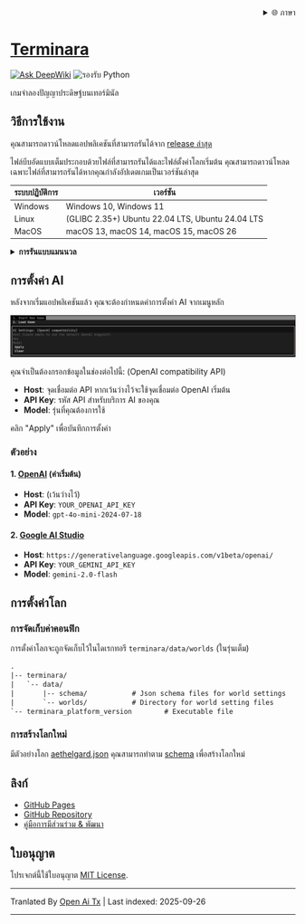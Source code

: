 
<div align="right">
  <details>
    <summary >🌐 ภาษา</summary>
    <div>
      <div align="center">
        <a href="https://openaitx.github.io/view.html?user=luyiourwong&project=Terminara&lang=en">English</a>
        | <a href="https://openaitx.github.io/view.html?user=luyiourwong&project=Terminara&lang=zh-CN">简体中文</a>
        | <a href="https://openaitx.github.io/view.html?user=luyiourwong&project=Terminara&lang=zh-TW">繁體中文</a>
        | <a href="https://openaitx.github.io/view.html?user=luyiourwong&project=Terminara&lang=ja">日本語</a>
        | <a href="https://openaitx.github.io/view.html?user=luyiourwong&project=Terminara&lang=ko">한국어</a>
        | <a href="https://openaitx.github.io/view.html?user=luyiourwong&project=Terminara&lang=hi">हिन्दी</a>
        | <a href="https://openaitx.github.io/view.html?user=luyiourwong&project=Terminara&lang=th">ไทย</a>
        | <a href="https://openaitx.github.io/view.html?user=luyiourwong&project=Terminara&lang=fr">Français</a>
        | <a href="https://openaitx.github.io/view.html?user=luyiourwong&project=Terminara&lang=de">Deutsch</a>
        | <a href="https://openaitx.github.io/view.html?user=luyiourwong&project=Terminara&lang=es">Español</a>
        | <a href="https://openaitx.github.io/view.html?user=luyiourwong&project=Terminara&lang=it">Italiano</a>
        | <a href="https://openaitx.github.io/view.html?user=luyiourwong&project=Terminara&lang=ru">Русский</a>
        | <a href="https://openaitx.github.io/view.html?user=luyiourwong&project=Terminara&lang=pt">Português</a>
        | <a href="https://openaitx.github.io/view.html?user=luyiourwong&project=Terminara&lang=nl">Nederlands</a>
        | <a href="https://openaitx.github.io/view.html?user=luyiourwong&project=Terminara&lang=pl">Polski</a>
        | <a href="https://openaitx.github.io/view.html?user=luyiourwong&project=Terminara&lang=ar">العربية</a>
        | <a href="https://openaitx.github.io/view.html?user=luyiourwong&project=Terminara&lang=fa">فارسی</a>
        | <a href="https://openaitx.github.io/view.html?user=luyiourwong&project=Terminara&lang=tr">Türkçe</a>
        | <a href="https://openaitx.github.io/view.html?user=luyiourwong&project=Terminara&lang=vi">Tiếng Việt</a>
        | <a href="https://openaitx.github.io/view.html?user=luyiourwong&project=Terminara&lang=id">Bahasa Indonesia</a>
        | <a href="https://openaitx.github.io/view.html?user=luyiourwong&project=Terminara&lang=as">অসমীয়া</
      </div>
    </div>
  </details>

</div>

# Terminara

[![Ask DeepWiki](https://deepwiki.com/badge.svg)](https://deepwiki.com/luyiourwong/Terminara)
![รองรับ Python](https://img.shields.io/badge/Python-3.10%20%7C%203.11%20%7C%203.12%20%7C%203.13-blue)

เกมจำลองปัญญาประดิษฐ์บนเทอร์มินัล

## วิธีการใช้งาน

คุณสามารถดาวน์โหลดแอปพลิเคชันที่สามารถรันได้จาก [release ล่าสุด](https://github.com/luyiourwong/Terminara/releases/latest)

ไฟล์บีบอัดแบบเต็มประกอบด้วยไฟล์ที่สามารถรันได้และไฟล์ตั้งค่าโลกเริ่มต้น คุณสามารถดาวน์โหลดเฉพาะไฟล์ที่สามารถรันได้หากคุณกำลังอัปเดตเกมเป็นเวอร์ชันล่าสุด

| ระบบปฏิบัติการ | เวอร์ชัน                                   |
|-----------------|---------------------------------------------|
| Windows         | Windows 10, Windows 11                      |
| Linux           | (GLIBC 2.35+) Ubuntu 22.04 LTS, Ubuntu 24.04 LTS |
| MacOS           | macOS 13, macOS 14, macOS 15, macOS 26      |

<details>
<summary><strong>การรันแบบแมนนวล</strong></summary>

### การติดตั้ง

1.  **โคลน repository:**
    ```bash
    git clone https://github.com/luyiourwong/Terminara
    cd Terminara
    ```
2.  **สร้างสภาพแวดล้อมเสมือน:**

    ```bash
    python -m venv .venv
    source .venv/bin/activate
    ```
    บน Windows ให้ใช้ `.venv\Scripts\activate`

3.  **ติดตั้ง dependencies:**
    ```bash
    pip install -e .
    ```

### เริ่มต้นวิธีที่ 1: ใช้คำสั่งที่ติดตั้งแล้ว (แนะนำ)
หลังจากติดตั้งเสร็จ ให้รันเกมด้วย:
```bash
terminara
```

### วิธีเริ่มต้นวิธีที่ 2: การดำเนินการโดยตรง
วิธีข้ามแพลตฟอร์ม
```bash
python -m terminara.main
```
or
```bash
python terminara/main.py
```
บน Windows ให้ใช้ `terminara\main.py`

สำหรับข้อมูลเพิ่มเติม ดูที่ [Contribute & Develop Guide](https://raw.githubusercontent.com/luyiourwong/Terminara/main/CONTRIBUTING.md)
</details>

## การตั้งค่า AI

หลังจากเริ่มแอปพลิเคชันแล้ว คุณจะต้องกำหนดค่าการตั้งค่า AI จากเมนูหลัก

![การตั้งค่า AI](https://raw.githubusercontent.com/luyiourwong/Terminara/main/docs/assets/ai_settings.png)

คุณจำเป็นต้องกรอกข้อมูลในช่องต่อไปนี้: (OpenAI compatibility API)
- **Host**: จุดเชื่อมต่อ API หากเว้นว่างไว้จะใช้จุดเชื่อมต่อ OpenAI เริ่มต้น
- **API Key**: รหัส API สำหรับบริการ AI ของคุณ
- **Model**: รุ่นที่คุณต้องการใช้

คลิก "Apply" เพื่อบันทึกการตั้งค่า

### ตัวอย่าง

#### 1. [OpenAI](https://platform.openai.com/) (ค่าเริ่มต้น)
- **Host**: (เว้นว่างไว้)
- **API Key**: `YOUR_OPENAI_API_KEY`
- **Model**: `gpt-4o-mini-2024-07-18`

#### 2. [Google AI Studio](http://aistudio.google.com/)
- **Host**: `https://generativelanguage.googleapis.com/v1beta/openai/`
- **API Key**: `YOUR_GEMINI_API_KEY`
- **Model**: `gemini-2.0-flash`

## การตั้งค่าโลก

### การจัดเก็บค่าคอนฟิก
การตั้งค่าโลกจะถูกจัดเก็บไว้ในไดเรกทอรี `terminara/data/worlds` (ในรุ่นเต็ม)
```
.
|-- terminara/
|   `-- data/
|       |-- schema/           # Json schema files for world settings
|       `-- worlds/           # Directory for world setting files
`-- terminara_platform_version        # Executable file
```

### การสร้างโลกใหม่
มีตัวอย่างโลก [aethelgard.json](https://raw.githubusercontent.com/luyiourwong/Terminara/main/terminara/data/worlds/aethelgard.json) คุณสามารถทำตาม [schema](https://raw.githubusercontent.com/luyiourwong/Terminara/main/terminara/data/schema/world_schema.json) เพื่อสร้างโลกใหม่

## ลิงก์

- [GitHub Pages](https://luyiourwong.github.io/Terminara)
- [GitHub Repository](https://github.com/luyiourwong/Terminara)
- [คู่มือการมีส่วนร่วม & พัฒนา](https://raw.githubusercontent.com/luyiourwong/Terminara/main/CONTRIBUTING.md)

## ใบอนุญาต

โปรเจกต์นี้ใช้ใบอนุญาต [MIT License](LICENSE).



---


Tranlated By [Open Ai Tx](https://github.com/OpenAiTx/OpenAiTx) | Last indexed: 2025-09-26


---